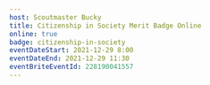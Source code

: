 ```yaml
---
host: Scoutmaster Bucky
title: Citizenship in Society Merit Badge Online
online: true
badge: citizenship-in-society
eventDateStart: 2021-12-29 8:00
eventDateEnd: 2021-12-29 11:30
eventBriteEventId: 228190041557
---
```

